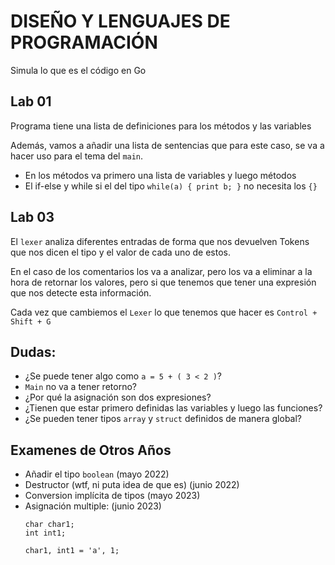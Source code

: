 # DISEÑO Y LENGUAJES DE PROGRAMACIÓN

Simula lo que es el código en Go

## Lab 01
Programa tiene una lista de definiciones para los métodos y las variables

Además, vamos a añadir una lista de sentencias que para este caso, se va a hacer uso para el tema del `main`. 

- En los métodos va primero una lista de variables y luego métodos
- El if-else y while si el del tipo `while(a) { print b; }` no necesita los `{}`

## Lab 03
El `lexer` analiza diferentes entradas de forma que nos devuelven Tokens que nos dicen el tipo y el valor de cada uno 
de estos.

En el caso de los comentarios los va a analizar, pero los va a eliminar a la hora de retornar los valores, pero si 
que tenemos que tener una expresión que nos detecte esta información.

Cada vez que cambiemos el `Lexer` lo que tenemos que hacer es `Control + Shift + G`

## Dudas: 
- ¿Se puede tener algo como `a = 5 + ( 3 < 2 )`?
- `Main` no va a tener retorno?
- ¿Por qué la asignación son dos expresiones?
- ¿Tienen que estar primero definidas las variables y luego las funciones?
- ¿Se pueden tener tipos `array` y `struct` definidos de manera global? 

## Examenes de Otros Años
- Añadir el tipo `boolean` (mayo 2022) 
- Destructor (wtf, ni puta idea de que es) (junio 2022)
- Conversion implícita de tipos (mayo 2023)
- Asignación multiple: (junio 2023)
  ```
  char char1;
  int int1;
   
  char1, int1 = 'a', 1;
  ```